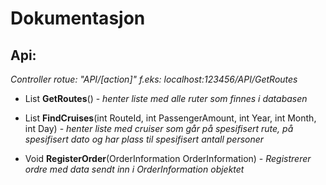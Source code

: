 # Dokumentasjon

## Api:
*Controller rotue: "API/[action]" f.eks: localhost:123456/API/GetRoutes*  

- List<Route> **GetRoutes**() - *henter liste med alle ruter som finnes i databasen*

- List<Cruise> **FindCruises**(int RouteId, int PassengerAmount, int Year, int Month, int Day) - *henter liste med cruiser som går på spesifisert rute, på spesifisert dato og har plass til spesifisert antall personer*

- Void **RegisterOrder**(OrderInformation OrderInformation) - *Registrerer ordre med data sendt inn i OrderInformation objektet*


